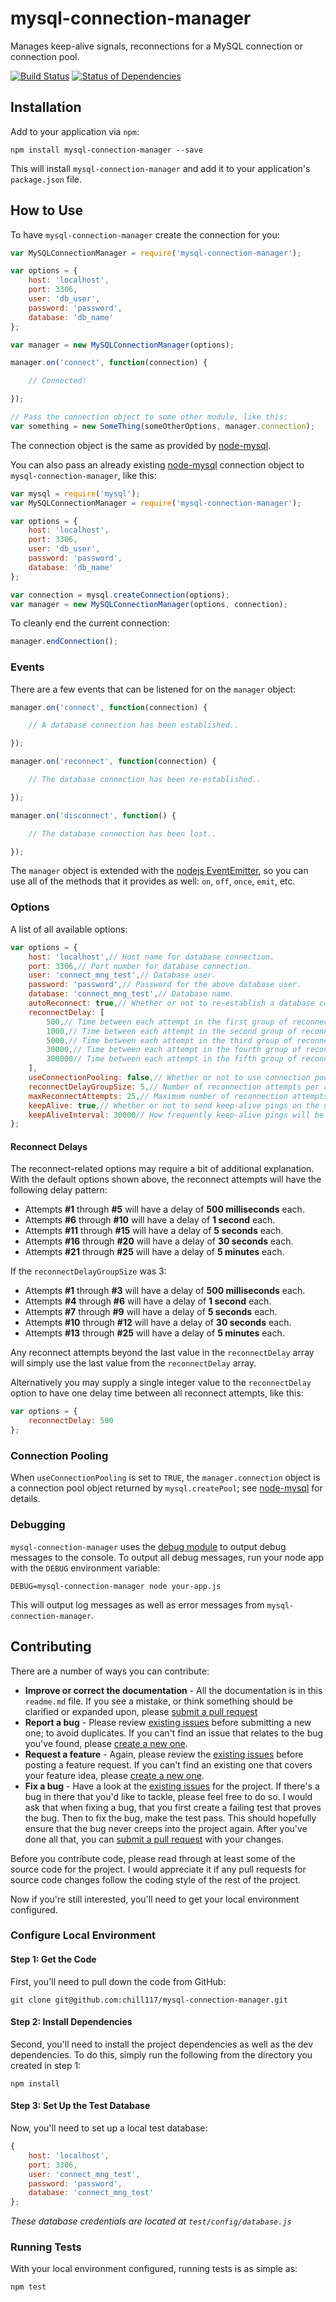 # mysql-connection-manager

Manages keep-alive signals, reconnections for a MySQL connection or connection pool.

[![Build Status](https://travis-ci.org/chill117/mysql-connection-manager.svg?branch=master)](https://travis-ci.org/chill117/mysql-connection-manager) [![Status of Dependencies](https://david-dm.org/chill117/mysql-connection-manager.svg)](https://david-dm.org/chill117/mysql-connection-manager)


## Installation

Add to your application via `npm`:
```
npm install mysql-connection-manager --save
```
This will install `mysql-connection-manager` and add it to your application's `package.json` file.


## How to Use

To have `mysql-connection-manager` create the connection for you:
```js
var MySQLConnectionManager = require('mysql-connection-manager');

var options = {
	host: 'localhost',
	port: 3306,
	user: 'db_user',
	password: 'password',
	database: 'db_name'
};

var manager = new MySQLConnectionManager(options);

manager.on('connect', function(connection) {

	// Connected!

});

// Pass the connection object to some other module, like this:
var something = new SomeThing(someOtherOptions, manager.connection);
```
The connection object is the same as provided by [node-mysql](https://github.com/felixge/node-mysql).

You can also pass an already existing [node-mysql](https://github.com/felixge/node-mysql) connection object to `mysql-connection-manager`, like this:
```js
var mysql = require('mysql');
var MySQLConnectionManager = require('mysql-connection-manager');

var options = {
	host: 'localhost',
	port: 3306,
	user: 'db_user',
	password: 'password',
	database: 'db_name'
};

var connection = mysql.createConnection(options);
var manager = new MySQLConnectionManager(options, connection);
```

To cleanly end the current connection:
```js
manager.endConnection();
```


### Events

There are a few events that can be listened for on the `manager` object:
```js
manager.on('connect', function(connection) {

	// A database connection has been established..

});

manager.on('reconnect', function(connection) {

	// The database connection has been re-established..

});

manager.on('disconnect', function() {

	// The database connection has been lost..

});
```
The `manager` object is extended with the [nodejs EventEmitter](http://nodejs.org/api/events.html), so you can use all of the methods that it provides as well: `on`, `off`, `once`, `emit`, etc.


### Options

A list of all available options:
```js
var options = {
	host: 'localhost',// Host name for database connection.
	port: 3306,// Port number for database connection.
	user: 'connect_mng_test',// Database user.
	password: 'password',// Password for the above database user.
	database: 'connect_mng_test',// Database name.
	autoReconnect: true,// Whether or not to re-establish a database connection after a disconnect.
	reconnectDelay: [
		500,// Time between each attempt in the first group of reconnection attempts; milliseconds.
		1000,// Time between each attempt in the second group of reconnection attempts; milliseconds.
		5000,// Time between each attempt in the third group of reconnection attempts; milliseconds.
		30000,// Time between each attempt in the fourth group of reconnection attempts; milliseconds.
		300000// Time between each attempt in the fifth group of reconnection attempts; milliseconds.
	],
	useConnectionPooling: false,// Whether or not to use connection pooling.
	reconnectDelayGroupSize: 5,// Number of reconnection attempts per reconnect delay value.
	maxReconnectAttempts: 25,// Maximum number of reconnection attempts. Set to 0 for unlimited.
	keepAlive: true,// Whether or not to send keep-alive pings on the database connection(s).
	keepAliveInterval: 30000// How frequently keep-alive pings will be sent; milliseconds.
};
```

#### Reconnect Delays

The reconnect-related options may require a bit of additional explanation. With the default options shown above, the reconnect attempts will have the following delay pattern:

* Attempts __#1__ through __#5__ will have a delay of __500 milliseconds__ each.
* Attempts __#6__ through __#10__ will have a delay of __1 second__ each.
* Attempts __#11__ through __#15__ will have a delay of __5 seconds__ each.
* Attempts __#16__ through __#20__ will have a delay of __30 seconds__ each.
* Attempts __#21__ through __#25__ will have a delay of __5 minutes__ each.

If the `reconnectDelayGroupSize` was 3:

* Attempts __#1__ through __#3__ will have a delay of __500 milliseconds__ each.
* Attempts __#4__ through __#6__ will have a delay of __1 second__ each.
* Attempts __#7__ through __#9__ will have a delay of __5 seconds__ each.
* Attempts __#10__ through __#12__ will have a delay of __30 seconds__ each.
* Attempts __#13__ through __#25__ will have a delay of __5 minutes__ each.

Any reconnect attempts beyond the last value in the `reconnectDelay` array will simply use the last value from the `reconnectDelay` array.

Alternatively you may supply a single integer value to the `reconnectDelay` option to have one delay time between all reconnect attempts, like this:
```js
var options = {
	reconnectDelay: 500
};
```


### Connection Pooling

When `useConnectionPooling` is set to `TRUE`, the `manager.connection` object is a connection pool object returned by `mysql.createPool`; see [node-mysql](https://github.com/felixge/node-mysql#pooling-connections) for details.


### Debugging

`mysql-connection-manager` uses the [debug module](https://github.com/visionmedia/debug) to output debug messages to the console. To output all debug messages, run your node app with the `DEBUG` environment variable:
```
DEBUG=mysql-connection-manager node your-app.js
```
This will output log messages as well as error messages from `mysql-connection-manager`.


## Contributing

There are a number of ways you can contribute:

* **Improve or correct the documentation** - All the documentation is in this `readme.md` file. If you see a mistake, or think something should be clarified or expanded upon, please [submit a pull request](https://github.com/chill117/mysql-connection-manager/pulls/new)
* **Report a bug** - Please review [existing issues](https://github.com/chill117/mysql-connection-manager/issues) before submitting a new one; to avoid duplicates. If you can't find an issue that relates to the bug you've found, please [create a new one](https://github.com/chill117/mysql-connection-manager/issues).
* **Request a feature** - Again, please review the [existing issues](https://github.com/chill117/mysql-connection-manager/issues) before posting a feature request. If you can't find an existing one that covers your feature idea, please [create a new one](https://github.com/chill117/mysql-connection-manager/issues).
* **Fix a bug** - Have a look at the [existing issues](https://github.com/chill117/mysql-connection-manager/issues) for the project. If there's a bug in there that you'd like to tackle, please feel free to do so. I would ask that when fixing a bug, that you first create a failing test that proves the bug. Then to fix the bug, make the test pass. This should hopefully ensure that the bug never creeps into the project again. After you've done all that, you can [submit a pull request](https://github.com/chill117/mysql-connection-manager/pulls/new) with your changes.

Before you contribute code, please read through at least some of the source code for the project. I would appreciate it if any pull requests for source code changes follow the coding style of the rest of the project.

Now if you're still interested, you'll need to get your local environment configured.


### Configure Local Environment

#### Step 1: Get the Code

First, you'll need to pull down the code from GitHub:
```
git clone git@github.com:chill117/mysql-connection-manager.git
```

#### Step 2: Install Dependencies

Second, you'll need to install the project dependencies as well as the dev dependencies. To do this, simply run the following from the directory you created in step 1:
```
npm install
```

#### Step 3: Set Up the Test Database

Now, you'll need to set up a local test database:
```js
{
	host: 'localhost',
	port: 3306,
	user: 'connect_mng_test',
	password: 'password',
	database: 'connect_mng_test'
};
```
*These database credentials are located at `test/config/database.js`*


### Running Tests

With your local environment configured, running tests is as simple as:
```
npm test
```
